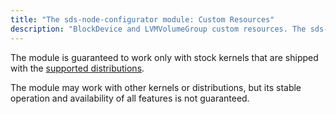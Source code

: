 ```yaml
---
title: "The sds-node-configurator module: Custom Resources"
description: "BlockDevice and LVMVolumeGroup custom resources. The sds-node-configurator module of Deckhouse Kubernetes Platform."
---
```


The module is guaranteed to work only with stock kernels that are shipped with the [supported distributions](https://deckhouse.io/documentation/v1/supported_versions.html#linux).

The module may work with other kernels or distributions, but its stable operation and availability of all features is not guaranteed.

<!-- SCHEMA -->
